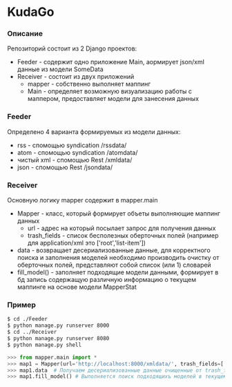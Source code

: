 # KudaGo

### Описание
Репозиторий состоит из 2 Django проектов:
  - Feeder -  cодержит одно приложение Main, aормирует json/xml данные из модели SomeData
  - Receiver - cостоит из двух приложений
    - mapper - cобственно выполняет маппинг 
    - Main - определяет возможную визуализацию работы с маппером, предоставляет модели для занесения данных
    
### Feeder
Определено 4 варианта формируемых из модели данных:
  - rss - спомощью syndication   /rssdata/
  - atom - спомощью syndication  /atomdata/
  - чистый xml - спомощью Rest   /xmldata/
  - json - спомощью Rest         /jsondata/
  
### Receiver
Основную логику mapper содержит в mapper.main
  - Mapper - класс, который формирует объеты выполняющие маппинг данных
    - url - адрес на который посылает запрос для получения данных
    - trash_fields - список бесполезных оберточных полей (например для application/xml это ['root','list-item'])
  - data - возвращает десериализованные данные, для корректного поиска и заполнения моделей 
  необходимо производить очистку от оберточных полей, представляют собой список (или 1) словарей
  - fill_model() - заполняет подходящие модели данными, формирует в бд запись содержащую различную информацию о текущем маппинге 
  на основе модели MapperStat
  
### Пример
```sh
$ cd ./Feeder
$ python manage.py runserver 8000
$ cd ../Receiver
$ python manage.py runserver 8080
$ python manage.py shell
```
```python
>>> from mapper.main import *
>>> map1 = Mapper(url='http://localhost:8000/xmldata/', trash_fields=['root', 'list-item'])
>>> map1.data  # Получаем десериализованные данные очищенные от trash_fields
>>> map1.fill_model() # Выполняется поиск подходящихъ моделей в текущем проекте, если есть, создаются их экземпляры и статистика маппинга 
```

